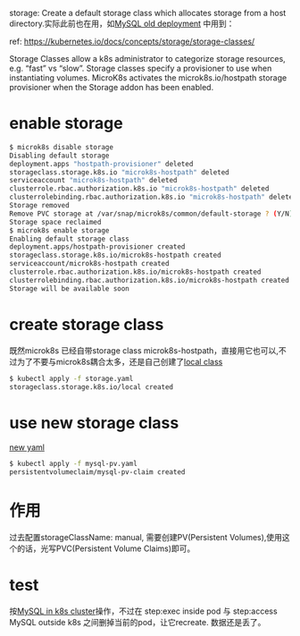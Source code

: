 storage: Create a default storage class which allocates storage from a host directory.实际此前也在用，如[MySQL old deployment](mysql-pv-old.yaml) 中用到：

ref:  https://kubernetes.io/docs/concepts/storage/storage-classes/

Storage Classes allow a k8s administrator to categorize storage resources, e.g. “fast” vs “slow”. Storage classes specify a provisioner to use when instantiating volumes. MicroK8s activates the microk8s.io/hostpath storage provisioner when the Storage addon has been enabled.

# enable storage
```bash
$ microk8s disable storage
Disabling default storage
deployment.apps "hostpath-provisioner" deleted
storageclass.storage.k8s.io "microk8s-hostpath" deleted
serviceaccount "microk8s-hostpath" deleted
clusterrole.rbac.authorization.k8s.io "microk8s-hostpath" deleted
clusterrolebinding.rbac.authorization.k8s.io "microk8s-hostpath" deleted
Storage removed
Remove PVC storage at /var/snap/microk8s/common/default-storage ? (Y/N): y
Storage space reclaimed
$ microk8s enable storage
Enabling default storage class
deployment.apps/hostpath-provisioner created
storageclass.storage.k8s.io/microk8s-hostpath created
serviceaccount/microk8s-hostpath created
clusterrole.rbac.authorization.k8s.io/microk8s-hostpath created
clusterrolebinding.rbac.authorization.k8s.io/microk8s-hostpath created
Storage will be available soon
```

# create storage class
既然microk8s 已经自带storage class microk8s-hostpath，直接用它也可以,不过为了不要与microk8s耦合太多，还是自己创建了[local class](storage.yaml)
```bash
$ kubectl apply -f storage.yaml 
storageclass.storage.k8s.io/local created
```
# use new storage class
[new yaml](mysql/mysql-pv.yaml)

```bash
$ kubectl apply -f mysql-pv.yaml
persistentvolumeclaim/mysql-pv-claim created
```
# 作用
过去配置storageClassName: manual, 需要创建PV(Persistent Volumes),使用这个的话，光写PVC(Persistent Volume Claims)即可。


# test
按[MySQL in k8s cluster](k8s_mysql.md)操作，不过在 step:exec inside pod 与 step:access MySQL outside k8s 之间删掉当前的pod，让它recreate. 数据还是丢了。


